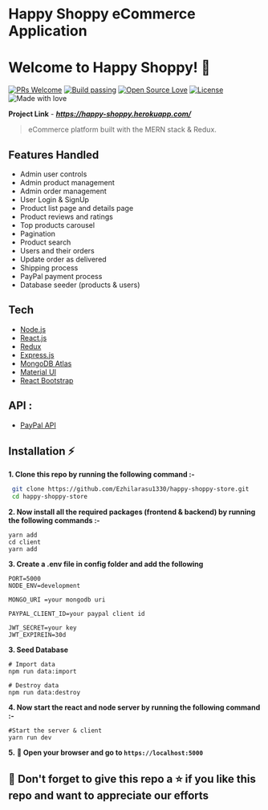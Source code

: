 # Happy Shoppy eCommerce Application

# Welcome to Happy Shoppy! 🛒

[![PRs Welcome](https://img.shields.io/badge/PRs-welcome-brightgreen.svg?style=flat-square)](https://happy-shoppy.herokuapp.com/)&nbsp;[![Build passing](https://img.shields.io/badge/Build-Passing-brightgreen.svg?style=flat-square)](https://happy-shoppy.herokuapp.com/)&nbsp;[![Open Source Love](https://badges.frapsoft.com/os/v1/open-source.svg?v=102)](https://foodeazy.herokuapp.com/)&nbsp;[![License](https://img.shields.io/badge/license-MIT-brightgreen)](https://happy-shoppy.herokuapp.com/)&nbsp;![Made with love](https://madewithlove.now.sh/np?heart=true)

**Project Link** - ***https://happy-shoppy.herokuapp.com/***

> eCommerce platform built with the MERN stack & Redux.

## Features Handled

- Admin user controls
- Admin product management
- Admin order management
- User Login & SignUp
- Product list page and details page
- Product reviews and ratings
- Top products carousel
- Pagination
- Product search
- Users and their orders
- Update order as delivered
- Shipping process
- PayPal payment process
- Database seeder (products & users)

## Tech

- [Node.js](https://nodejs.org/en/)
- [React.js](https://reactjs.org/)
- [Redux](https://redux.js.org/)
- [Express.js](https://expressjs.com/)
- [MongoDB Atlas](https://www.mongodb.com/cloud/atlas)
- [Material UI](https://material-ui.com/)
- [React Bootstrap](https://react-bootstrap.github.io/)

## API :

- [PayPal API](https://developer.paypal.com/)

## Installation :zap:

**1. Clone this repo by running the following command :-**

```bash
 git clone https://github.com/Ezhilarasu1330/happy-shoppy-store.git
 cd happy-shoppy-store
```

**2. Now install all the required packages (frontend & backend) by running the following commands :-**

```
yarn add
cd client
yarn add
```

**3. Create a .env file in config folder and add the following**

```
PORT=5000
NODE_ENV=development

MONGO_URI =your mongodb uri

PAYPAL_CLIENT_ID=your paypal client id

JWT_SECRET=your key
JWT_EXPIREIN=30d

```

**3. Seed Database**

```
# Import data
npm run data:import

# Destroy data
npm run data:destroy
```

**4. Now start the react and node server by running the following command :-**

```
#Start the server & client
yarn run dev
```

**5.** **🎉 Open your browser and go to `https://localhost:5000`**

## 🤩 Don't forget to give this repo a ⭐ if you like this repo and want to appreciate our efforts
